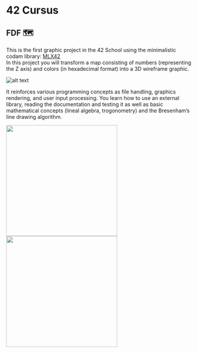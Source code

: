 # 42 Cursus

## FDF 🗺
This is the first graphic project in the 42 School using the minimalistic codam library: [MLX42](https://github.com/codam-coding-college/MLX42)  
In this project you will transform a map consisting of numbers (representing the Z axis) and colors (in hexadecimal format) into a 3D wireframe graphic.  

![alt text](https://user-images.githubusercontent.com/21006147/190404961-988cedf9-bed6-417f-bed3-eb5dc2b7afda.png)

It reinforces various programming concepts as file handling, graphics rendering, and user input processing. You learn how to use an external library, reading the documentation and testing it as well as basic mathematical concepts (lineal algebra, trogonometry) and the Bresenham’s line drawing algorithm.  

<p float="left">
  <img src="https://miro.medium.com/v2/resize:fit:1400/1*l552tTR3_ywont4BRuU3lQ.png" width="300" />
  <img src="https://miro.medium.com/v2/resize:fit:1400/format:webp/0*dt0w0ps7mLeqPG9U.gif" width="300" />
</p>



